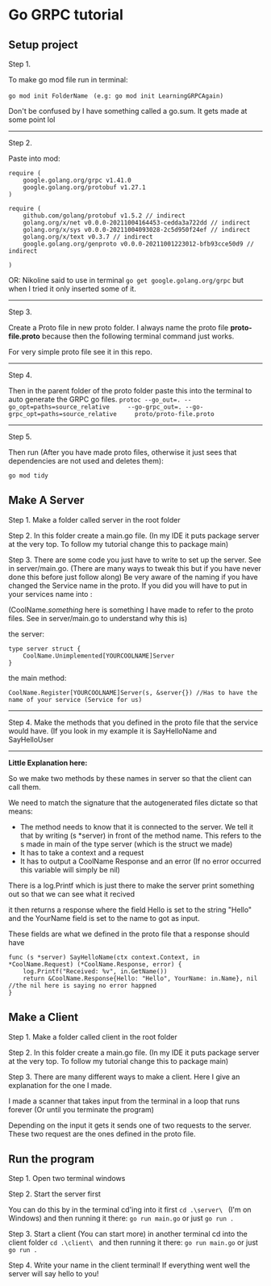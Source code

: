 # Go GRPC tutorial 
## Setup project

Step 1.

To make go mod file run in terminal:

``go mod init FolderName ``
``(e.g: go mod init LearningGRPCAgain)``

Don't be confused by I have something called a go.sum. It gets made at some point lol

___

Step 2.

Paste into mod:

```
require (
	google.golang.org/grpc v1.41.0
	google.golang.org/protobuf v1.27.1
)

require (
	github.com/golang/protobuf v1.5.2 // indirect
	golang.org/x/net v0.0.0-20211004164453-cedda3a722dd // indirect
	golang.org/x/sys v0.0.0-20211004093028-2c5d950f24ef // indirect
	golang.org/x/text v0.3.7 // indirect
	google.golang.org/genproto v0.0.0-20211001223012-bfb93cce50d9 // indirect

)
```

OR: Nikoline said to use in terminal ``go get google.golang.org/grpc`` but when I tried it only 
inserted some of it.

___
Step 3.

Create a Proto file in new proto folder.
I always name the proto file **proto-file.proto** because then the following terminal command
just works.

For very simple proto file see it in this repo.
___

Step 4.

Then in the parent folder of the proto folder paste this into the terminal to auto generate the GRPC go files.
``protoc --go_out=. --go_opt=paths=source_relative     --go-grpc_out=. --go-grpc_opt=paths=source_relative     proto/proto-file.proto``

___

Step 5.

Then run (After you have made proto files, otherwise it just sees that dependencies
are not used and deletes them):

```go mod tidy```

## Make A Server
Step 1. Make a folder called server in the root folder 

Step 2. In this folder create a main.go file.
(In my IDE it puts package server at the very top. To follow my tutorial change this to package main)

Step 3. There are some code you just have to write to set up the server. See in server/main.go.
(There are many ways to tweak this but if you have never done this before just follow along)
Be very aware of the naming if you have changed the Service name in the proto. If you did you will have to put in your services name 
into :

(CoolName._something_ here is something I have made to refer to the proto files. See in server/main.go to understand why this is)

the server:
````
type server struct {
	CoolName.Unimplemented[YOURCOOLNAME]Server 
}
````

the main method:

```` 
CoolName.Register[YOURCOOLNAME]Server(s, &server{}) //Has to have the name of your service (Service for us)

````

___

Step 4.
Make the methods that you defined in the proto file that the service would have. (If you
look in my example it is SayHelloName and SayHelloUser

___

**Little Explanation here:** 

So we make two methods by these names in server so that the client can call them.

We need to match the signature that the autogenerated files dictate so that means:
- The method needs to know that it is connected to the server.
We tell it that by writing (s *server) in front of the method name. 
This refers to the s made in main of the type server (which is the struct we made)
- It has to take a context and a request
- It has to output a CoolName Response and an error (If no error occurred this variable will simply be nil)

There is a log.Printf which is just there to make the server print something out so that we can see what it recived

it then returns a response where the field Hello is set to the string "Hello" and the YourName field is set
to the name to got as input.

These fields are what we defined in the proto file that a response should have 

````
func (s *server) SayHelloName(ctx context.Context, in *CoolName.Request) (*CoolName.Response, error) {
	log.Printf("Received: %v", in.GetName()) 
	return &CoolName.Response{Hello: "Hello", YourName: in.Name}, nil //the nil here is saying no error happned
}
````

## Make a Client
Step 1. Make a folder called client in the root folder 

Step 2. In this folder create a main.go file.
(In my IDE it puts package server at the very top. To follow my tutorial change this to package main)

Step 3. There are many different ways to make a client. Here I give an explanation for the one I made.

I made a scanner that takes input from the terminal in a loop that runs forever (Or until you terminate the program)

Depending on the input it gets it sends one of two requests to the server.
These two request are the ones defined in the proto file.

## Run the program
Step 1. Open two terminal windows

Step 2. Start the server first

You can do this by in the terminal cd'ing into it first ```cd .\server\ ``` (I'm on Windows)
and then running it there: ```go run main.go``` or just ``go run .``

Step 3. Start a client (You can start more)
in another terminal cd into the client folder ```cd .\client\ ``` 
and then running it there: ```go run main.go``` or just ``go run .``

Step 4. Write your name in the client terminal! If everything went well the server will say hello to you!
